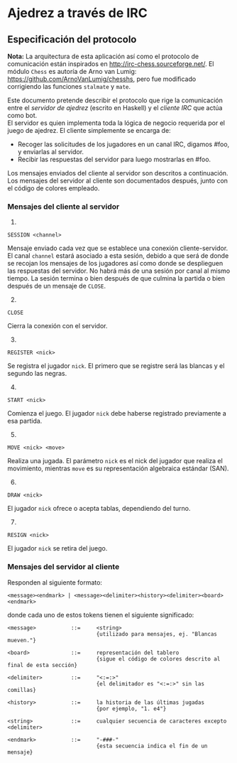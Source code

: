 # Ajedrez a través de IRC

## Especificación del protocolo

**Nota:** La arquitectura de esta aplicación así como el protocolo de comunicación están inspirados en http://irc-chess.sourceforge.net/. El módulo `Chess` es autoría de Arno van Lumig: https://github.com/ArnoVanLumig/chesshs, pero fue modificado corrigiendo las funciones `stalmate` y `mate`.

Este documento pretende describir el protocolo que rige la comunicación entre el _servidor de ajedrez_ (escrito en Haskell) y el _cliente IRC_ que actúa como bot.  
El servidor es quien implementa toda la lógica de negocio requerida por el juego de ajedrez. El cliente simplemente se encarga de: 

* Recoger las solicitudes de los jugadores en un canal IRC, digamos #foo, y enviarlas al servidor.
* Recibir las respuestas del servidor para luego mostrarlas en #foo.

Los mensajes enviados del cliente al servidor son descritos a continuación. Los mensajes del servidor al cliente son documentados después, junto con el código de colores empleado.

### Mensajes del cliente al servidor

1. 
```
SESSION <channel>
```

Mensaje enviado cada vez que se establece una conexión cliente-servidor. El canal `channel` estará asociado a esta sesión, debido a que será de donde se recojan los mensajes de los jugadores así como donde se desplieguen las respuestas del servidor. No habrá más de una sesión por canal al mismo tiempo. La sesión termina o bien después de que culmina la partida o bien después de un mensaje de `CLOSE`.

2. 
```
CLOSE
```

Cierra la conexión con el servidor.

3. 
```
REGISTER <nick>
```

Se registra el jugador `nick`. El primero que se registre será las blancas y el segundo las negras.

4. 
```
START <nick>
```

Comienza el juego. El jugador `nick` debe haberse registrado previamente a esa partida.

5. 
```
MOVE <nick> <move>
```

Realiza una jugada. El parámetro `nick` es el nick del jugador que realiza el movimiento, mientras `move` es su representación algebraica estándar (SAN).

6. 
```
DRAW <nick>
```

El jugador `nick` ofrece o acepta tablas, dependiendo del turno.

7. 
```
RESIGN <nick>
```

El jugador `nick` se retira del juego.


### Mensajes del servidor al cliente

Responden al siguiente formato:

```
<message><endmark> | <message><delimiter><history><delimiter><board><endmark>
```

donde cada uno de estos tokens tienen el siguiente significado:

```
<message>           ::=     <string>
                            {utilizado para mensajes, ej. "Blancas mueven."}

<board>             ::=     representación del tablero
                            {sigue el código de colores descrito al final de esta sección}

<delimiter>         ::=     "<:=:>"
                            {el delimitador es "<:=:>" sin las comillas}

<history>           ::=     la historia de las últimas jugadas
                            {por ejemplo, "1. e4"}

<string>            ::=     cualquier secuencia de caracteres excepto <delimiter>

<endmark>           ::=     "-###-"
                            {esta secuencia indica el fin de un mensaje}
```

